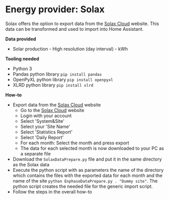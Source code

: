 # Energy provider: Solax

Solax offers the option to export data from the [Solax Cloud](https://www.solaxcloud.com/) website. This data can be transformed and used to import into Home Assistant.

**Data provided**
- Solar production - High resolution (day interval) - kWh

**Tooling needed**
- Python 3
- Pandas python library ```pip install pandas```
- OpenPyXL python library ```pip install openpyxl```
- XLRD python library ```pip install xlrd```


**How-to**
- Export data from the [Solax Cloud](https://www.solaxcloud.com/) website
    - Go to the [Solax Cloud](https://www.solaxcloud.com/) website
    - Login with your account
    - Select 'System&Site'
    - Select your 'Site Name'
    - Select 'Statistics Report'
    - Select 'Daily Report'
    - For each month: Select the month and press export
    - The data for each selected month is now downloaded to your PC as a separate file
- Download the ```SolaxDataPrepare.py``` file and put it in the same directory as the Solax data
- Execute the python script with as parameters the name of the directory which contains the files with the exported data for each month and the name of the site ```python EnphaseDataPrepare.py . "Dummy site"```. The python script creates the needed file for the generic import script.
- Follow the steps in the overall how-to